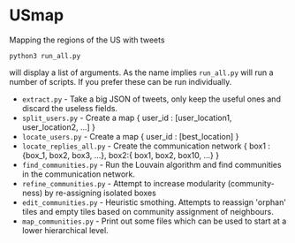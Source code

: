 # USmap
Mapping the regions of the US with tweets

```
python3 run_all.py
```
will display a list of arguments. As the name implies `run_all.py` will run a number of scripts. If you prefer these can be run individually.

 - `extract.py` - Take a big JSON of tweets, only keep the useful ones and discard the useless fields.
 - `split_users.py` - Create a map  { user_id : [user_location1, user_location2, ...] }
 - `locate_users.py` - Create a map { user_id : [best_location] }
 - `locate_replies_all.py` - Create the communication network { box1 : {box_1, box2, box3, ...}, box2:{ box1, box2, box10, ...} }
 - `find_communities.py` - Run the Louvain algorithm and find communities in the communication network.
 - `refine_communities.py` - Attempt to increase modularity (community-ness) by re-assigning isolated boxes
 - `edit_communities.py` - Heuristic smothing.  Attempts to reassign 'orphan' tiles and empty tiles based on community assignment of neighbours.
 - `map_communities.py` - Print out some files which can be used to start at a lower hierarchical level.
 
